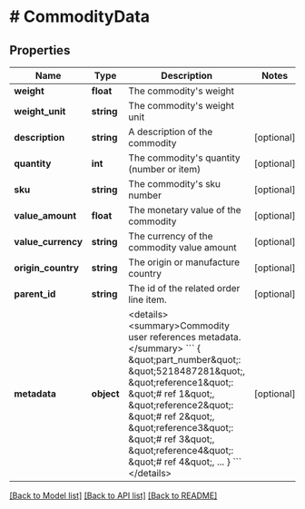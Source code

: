 # # CommodityData

## Properties

Name | Type | Description | Notes
------------ | ------------- | ------------- | -------------
**weight** | **float** | The commodity&#39;s weight |
**weight_unit** | **string** | The commodity&#39;s weight unit |
**description** | **string** | A description of the commodity | [optional]
**quantity** | **int** | The commodity&#39;s quantity (number or item) | [optional]
**sku** | **string** | The commodity&#39;s sku number | [optional]
**value_amount** | **float** | The monetary value of the commodity | [optional]
**value_currency** | **string** | The currency of the commodity value amount | [optional]
**origin_country** | **string** | The origin or manufacture country | [optional]
**parent_id** | **string** | The id of the related order line item. | [optional]
**metadata** | **object** | &lt;details&gt; &lt;summary&gt;Commodity user references metadata.&lt;/summary&gt;  &#x60;&#x60;&#x60; {     \&quot;part_number\&quot;: \&quot;5218487281\&quot;,     \&quot;reference1\&quot;: \&quot;# ref 1\&quot;,     \&quot;reference2\&quot;: \&quot;# ref 2\&quot;,     \&quot;reference3\&quot;: \&quot;# ref 3\&quot;,     \&quot;reference4\&quot;: \&quot;# ref 4\&quot;,     ... } &#x60;&#x60;&#x60; &lt;/details&gt; | [optional]

[[Back to Model list]](../../README.md#models) [[Back to API list]](../../README.md#endpoints) [[Back to README]](../../README.md)

